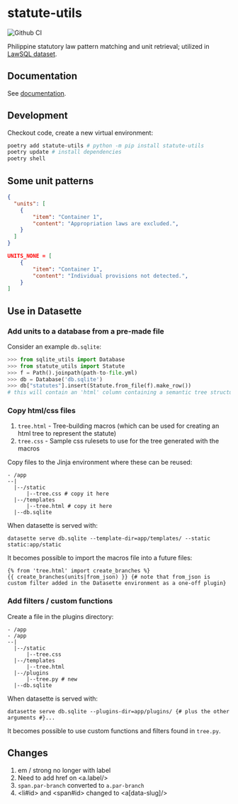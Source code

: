 # statute-utils

![Github CI](https://github.com/justmars/statute-utils/actions/workflows/main.yml/badge.svg)

Philippine statutory law pattern matching and unit retrieval; utilized in [LawSQL dataset](https://lawsql.com).

## Documentation

See [documentation](https://justmars.github.io/statute-utils).

## Development

Checkout code, create a new virtual environment:

```sh
poetry add statute-utils # python -m pip install statute-utils
poetry update # install dependencies
poetry shell
```

## Some unit patterns

```json title="Convention used when desiring to exclude appropriation laws."
{
  "units": [
    {
        "item": "Container 1",
        "content": "Appropriation laws are excluded.",
    }
  ]
}
```

```json title="Convention used when no content found."
UNITS_NONE = [
    {
        "item": "Container 1",
        "content": "Individual provisions not detected.",
    }
]
```

## Use in Datasette

### Add units to a database from a pre-made file

Consider an example `db.sqlite`:

```py title="Assumes path-to-file.yml exists"
>>> from sqlite_utils import Database
>>> from statute_utils import Statute
>>> f = Path().joinpath(path-to-file.yml)
>>> db = Database('db.sqlite')
>>> db["statutes"].insert(Statute.from_file(f).make_row())
# this will contain an 'html' column containing a semantic tree structure that can be styled via css
```

### Copy html/css files

1. `tree.html` - Tree-building macros (which can be used for creating an html tree to represent the statute)
2. `tree.css` - Sample css rulesets to use for the tree generated with the macros

Copy files to the Jinja environment where these can be reused:

```text
- /app
--|
  |--/static
      |--tree.css # copy it here
  |--/templates
      |--tree.html # copy it here
  |--db.sqlite
```

When datasette is served with:

```jinja
datasette serve db.sqlite --template-dir=app/templates/ --static static:app/static
```

It becomes possible to import the macros file into a future files:

```jinja title="app/templates/future.html"
{% from 'tree.html' import create_branches %}
{{ create_branches(units|from_json) }} {# note that from_json is custom filter added in the Datasette environment as a one-off plugin}
```

### Add filters / custom functions

Create a file in the plugins directory:

```text
- /app
- /app
--|
  |--/static
      |--tree.css
  |--/templates
      |--tree.html
  |--/plugins
      |--tree.py # new
  |--db.sqlite
```

When datasette is served with:

```jinja
datasette serve db.sqlite --plugins-dir=app/plugins/ {# plus the other arguments #}...
```

It becomes possible to use custom functions and filters found in `tree.py`.


## Changes

1. em / strong no longer with label
2. Need to add href on <a.label/>
3. `span.par-branch` converted to `a.par-branch`
4. <li#id> and <span#id> changed to <a[data-slug]/>
